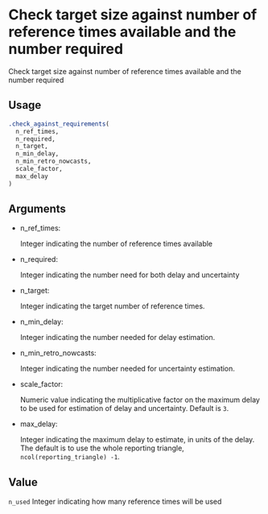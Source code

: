 # Check target size against number of reference times available and the number required

Check target size against number of reference times available and the
number required

## Usage

``` r
.check_against_requirements(
  n_ref_times,
  n_required,
  n_target,
  n_min_delay,
  n_min_retro_nowcasts,
  scale_factor,
  max_delay
)
```

## Arguments

- n_ref_times:

  Integer indicating the number of reference times available

- n_required:

  Integer indicating the number need for both delay and uncertainty

- n_target:

  Integer indicating the target number of reference times.

- n_min_delay:

  Integer indicating the number needed for delay estimation.

- n_min_retro_nowcasts:

  Integer indicating the number needed for uncertainty estimation.

- scale_factor:

  Numeric value indicating the multiplicative factor on the maximum
  delay to be used for estimation of delay and uncertainty. Default is
  `3`.

- max_delay:

  Integer indicating the maximum delay to estimate, in units of the
  delay. The default is to use the whole reporting triangle,
  `ncol(reporting_triangle) -1`.

## Value

`n_used` Integer indicating how many reference times will be used
